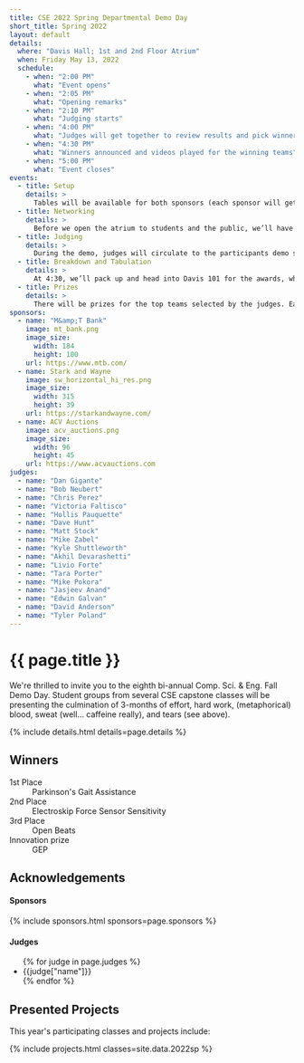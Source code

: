 ```yaml
---
title: CSE 2022 Spring Departmental Demo Day
short_title: Spring 2022
layout: default
details:
  where: "Davis Hall; 1st and 2nd Floor Atrium"
  when: Friday May 13, 2022
  schedule:
    - when: "2:00 PM" 
      what: "Event opens"
    - when: "2:05 PM" 
      what: "Opening remarks"
    - when: "2:10 PM" 
      what: "Judging starts"
    - when: "4:00 PM" 
      what: "Judges will get together to review results and pick winners"
    - when: "4:30 PM" 
      what: "Winners announced and videos played for the winning teams"
    - when: "5:00 PM" 
      what: "Event closes"
events:
  - title: Setup
    details: >
      Tables will be available for both sponsors (each sponsor will get a table) and demo participants (2 to a table).  Easels will be available for participants.  If you need power, please let us know!  If you have any other special requests, please contact ahunt@buffalo.edu to let me know, and we will do our best to accomodate you.  There is an hour reserved for setup - you can come at any time during that period to get organized, but please make sure you leave yourself enough time to be ready to go by 2PM, to give you the chance to network.
  - title: Networking
    details: >
      Before we open the atrium to students and the public, we’ll have some time reserved for the participants to come and chat with the sponsors and the judges.  Pizza will be there as well (A big thank you to our sponsors!), so that the participants and sponsors can have a chance to eat before demos begin!
  - title: Judging
    details: >
      During the demo, judges will circulate to the participants demo stations, and they will be rating each project on a specific set of criteria.  Judges, expect to spend approximately five minutes with each team, in order to give you time to see them all.  You will be assigned a set of projects to view specifically, but you can feel free to talk to more teams as time permits!  Teams, keep this in mind and keep your presentations crisp and to the point!
  - title: Breakdown and Tabulation
    details: >
      At 4:30, we’ll pack up and head into Davis 101 for the awards, which will start at approximately 5:15.  The winners will be notified by 5 so that they can prepare a short presentation.
  - title: Prizes
    details: >
      There will be prizes for the top teams selected by the judges. Each team will have a few minutes to present their projects (or a video) to the whole group. Good luck to everyone, and I can’t wait to see you all there!
sponsors:
  - name: "M&amp;T Bank"
    image: mt_bank.png
    image_size: 
      width: 184
      height: 100
    url: https://www.mtb.com/
  - name: Stark and Wayne
    image: sw_horizontal_hi_res.png
    image_size:
      width: 315
      height: 39
    url: https://starkandwayne.com/
  - name: ACV Auctions
    image: acv_auctions.png
    image_size: 
      width: 96
      height: 45
    url: https://www.acvauctions.com
judges:
  - name: "Dan Gigante"
  - name: "Bob Neubert"
  - name: "Chris Perez"
  - name: "Victoria Faltisco"
  - name: "Hollis Pauquette"
  - name: "Dave Hunt"
  - name: "Matt Stock"
  - name: "Mike Zabel"
  - name: "Kyle Shuttleworth"
  - name: "Akhil Devarashetti"
  - name: "Livio Forte"
  - name: "Tara Porter"
  - name: "Mike Pokora"
  - name: "Jasjeev Anand"
  - name: "Edwin Galvan"
  - name: "David Anderson"
  - name: "Tyler Poland"
---
```



# {{ page.title }}

We're thrilled to invite you to the eighth bi-annual Comp. Sci. &amp; Eng. Fall Demo Day. Student groups from several CSE capstone classes will be presenting the culmination of 3-months of effort, hard work, (metaphorical) blood, sweat (well... caffeine really), and tears (see above).

{% include details.html details=page.details %}

## Winners

<dl>
  <dt>1st Place</dt>
  <dd>Parkinson's Gait Assistance</dd>

  <dt>2nd Place</dt>
  <dd>Electroskip Force Sensor Sensitivity</dd>

  <dt>3rd Place</dt>
  <dd>Open Beats</dd>

  <dt>Innovation prize</dt>
  <dd>GEP</dd>
</dl>

## Acknowledgements


#### Sponsors

{% include sponsors.html sponsors=page.sponsors %}

#### Judges

<ul>
{% for judge in page.judges %}
  <li>{{judge["name"]}}</li>
{% endfor %}
</ul>


## Presented Projects

This year's participating classes and projects include:

{% include projects.html classes=site.data.2022sp  %}
